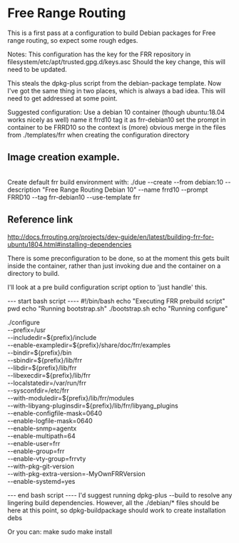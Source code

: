 # Free Range Routing

This is a first pass at a configuration to build Debian packages
for Free range routing, so expect some rough edges.

Notes:
This configuration has the key for the FRR repository in 
  filesystem/etc/apt/trusted.gpg.d/keys.asc
  Should the key change, this will need to be updated.

This steals the dpkg-plus script from the debian-package template.
Now I've got the same thing in two places, which is always a bad idea.
This will need to get addressed at some point.

Suggested configuration:
	Use a debian 10 container (though ubuntu:18.04 works nicely as well)
	name it frrd10
	tag it as frr-debian10
	set the prompt in container to be FRRD10 so the context is (more) obvious
	merge in the files from ./templates/frr when creating the configuration directory

## Image creation example.
<br>
Create default frr build environment with: ./due --create --from debian:10 --description "Free Range Routing Debian 10" --name frrd10 --prompt FRRD10 --tag frr-debian10 --use-template frr

## Reference link
 http://docs.frrouting.org/projects/dev-guide/en/latest/building-frr-for-ubuntu1804.html#installing-dependencies

There is some preconfiguration to be done, so at the moment this gets built inside
the container, rather than just invoking due and the container on a directory to build.

I'll look at a pre build configuration script option to 'just handle' this.

--- start bash script ----
#!/bin/bash
echo "Executing FRR prebuild script"
pwd
echo "Running bootstrap.sh"
./bootstrap.sh
echo "Running configure"

./configure \
    --prefix=/usr \
    --includedir=\${prefix}/include \
    --enable-exampledir=\${prefix}/share/doc/frr/examples \
    --bindir=\${prefix}/bin \
    --sbindir=\${prefix}/lib/frr \
    --libdir=\${prefix}/lib/frr \
    --libexecdir=\${prefix}/lib/frr \
    --localstatedir=/var/run/frr \
    --sysconfdir=/etc/frr \
    --with-moduledir=\${prefix}/lib/frr/modules \
    --with-libyang-pluginsdir=\${prefix}/lib/frr/libyang_plugins \
    --enable-configfile-mask=0640 \
    --enable-logfile-mask=0640 \
    --enable-snmp=agentx \
    --enable-multipath=64 \
    --enable-user=frr \
    --enable-group=frr \
    --enable-vty-group=frrvty \
    --with-pkg-git-version \
    --with-pkg-extra-version=-MyOwnFRRVersion \
    --enable-systemd=yes

--- end bash script ----
 I'd suggest running dpkg-plus --build to resolve any lingering build dependencies.
 However, all the ./debian/* files should be here at this point, so dpkg-buildpackage 
 should work to create installation debs

 Or you can:
 make
 sudo make install

